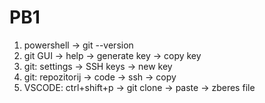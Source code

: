 # PB1
1. powershell -> git --version
2. git GUI -> help -> generate key -> copy key
3. git: settings -> SSH keys -> new key
4. git: repozitorij -> code -> ssh -> copy
5. VSCODE: ctrl+shift+p -> git clone -> paste -> zberes file
